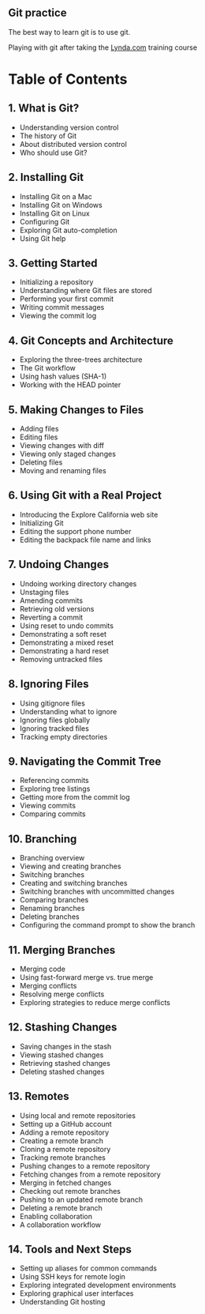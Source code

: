 ## Git practice

The best way to learn git is to use git.

Playing with git after taking the [Lynda.com](http://www.lynda.com/Git-tutorials/Git-Essential-Training/100222-2.html?srchtrk=index%3A1%0Alinktypeid%3A2%0Aq%3Agit%0Apage%3A1%0As%3Arelevance%0Asa%3Atrue%0Aproducttypeid%3A2) training course

# Table of Contents

## 1. What is Git?
- Understanding version control
- The history of Git
- About distributed version control
- Who should use Git?

## 2. Installing Git
- Installing Git on a Mac
- Installing Git on Windows
- Installing Git on Linux
- Configuring Git
- Exploring Git auto-completion
- Using Git help

## 3. Getting Started
- Initializing a repository
- Understanding where Git files are stored
- Performing your first commit
- Writing commit messages
- Viewing the commit log

## 4. Git Concepts and Architecture
- Exploring the three-trees architecture
- The Git workflow
- Using hash values (SHA-1)
- Working with the HEAD pointer

## 5. Making Changes to Files
- Adding files
- Editing files
- Viewing changes with diff
- Viewing only staged changes
- Deleting files
- Moving and renaming files

## 6. Using Git with a Real Project
- Introducing the Explore California web site
- Initializing Git
- Editing the support phone number
- Editing the backpack file name and links

## 7. Undoing Changes
- Undoing working directory changes
- Unstaging files
- Amending commits
- Retrieving old versions
- Reverting a commit
- Using reset to undo commits
- Demonstrating a soft reset
- Demonstrating a mixed reset
- Demonstrating a hard reset
- Removing untracked files

## 8. Ignoring Files
- Using gitignore files
- Understanding what to ignore
- Ignoring files globally
- Ignoring tracked files
- Tracking empty directories

##  9. Navigating the Commit Tree
- Referencing commits
- Exploring tree listings
- Getting more from the commit log
- Viewing commits
- Comparing commits

##  10. Branching
- Branching overview
- Viewing and creating branches
- Switching branches
- Creating and switching branches
- Switching branches with uncommitted changes
- Comparing branches
- Renaming branches
- Deleting branches
- Configuring the command prompt to show the branch

##  11. Merging Branches
- Merging code
- Using fast-forward merge vs. true merge
- Merging conflicts
- Resolving merge conflicts
- Exploring strategies to reduce merge conflicts

## 12. Stashing Changes
- Saving changes in the stash
- Viewing stashed changes
- Retrieving stashed changes
- Deleting stashed changes

## 13. Remotes
- Using local and remote repositories
- Setting up a GitHub account
- Adding a remote repository
- Creating a remote branch
- Cloning a remote repository
- Tracking remote branches
- Pushing changes to a remote repository
- Fetching changes from a remote repository
- Merging in fetched changes
- Checking out remote branches
- Pushing to an updated remote branch
- Deleting a remote branch
- Enabling collaboration
- A collaboration workflow

## 14. Tools and Next Steps
- Setting up aliases for common commands
- Using SSH keys for remote login
- Exploring integrated development environments
- Exploring graphical user interfaces
- Understanding Git hosting
